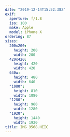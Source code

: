 ```yaml
---
date: "2019-12-14T15:52:38Z"
exif:
  aperture: f/1.8
  iso: 100
  make: Apple
  model: iPhone X
ordering: 87
sizes:
  200x200:
    height: 200
    width: 200
  420x420:
    height: 420
    width: 420
  640w:
    height: 480
    width: 640
  "1080":
    height: 810
    width: 1080
  "1280":
    height: 960
    width: 1280
  "1920":
    height: 1440
    width: 1920
title: IMG_9568.HEIC
---
```

